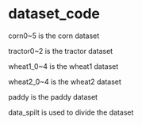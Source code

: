 # dataset_code

corn0~5 is the corn dataset

tractor0~2 is the tractor dataset

wheat1_0~4 is the wheat1 dataset

wheat2_0~4 is the wheat2 dataset

paddy is the paddy dataset

data_spilt is used to divide the dataset